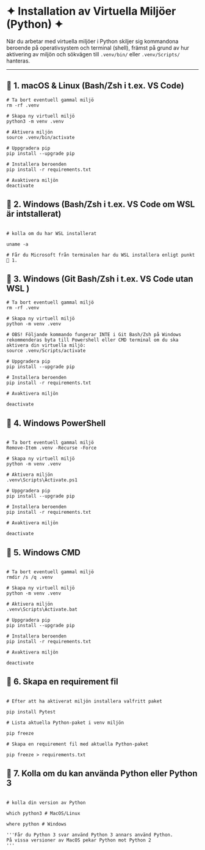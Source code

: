 # ✦ Installation av Virtuella Miljöer (Python) ✦

När du arbetar med virtuella miljöer i Python skiljer sig kommandona beroende på operativsystem och terminal (shell), främst på grund av hur aktivering av miljön och sökvägen till `.venv/bin/` eller `.venv/Scripts/` hanteras.

---

## 🔹 1. macOS & Linux (Bash/Zsh i t.ex. VS Code)

```Shell
# Ta bort eventuell gammal miljö
rm -rf .venv

# Skapa ny virtuell miljö 
python3 -m venv .venv 

# Aktivera miljön
source .venv/bin/activate

# Uppgradera pip
pip install --upgrade pip

# Installera beroenden
pip install -r requirements.txt

# Avaktivera miljön 
deactivate

```

## 🔹 2. Windows (Bash/Zsh i t.ex. VS Code om WSL är intstallerat)

```Shell

# kolla om du har WSL installerat 

uname -a 

# Får du Microsoft från terminalen har du WSL installera enligt punkt 🔹 1.

```

## 🔹 3. Windows (Git Bash/Zsh i t.ex. VS Code utan WSL )

```Shell
# Ta bort eventuell gammal miljö
rm -rf .venv

# Skapa ny virtuell miljö 
python -m venv .venv

# OBS! Följande kommando fungerar INTE i Git Bash/Zsh på Windows rekommenderas byta till Powershell eller CMD terminal om du ska aktivera din virtuella miljö:
source .venv/Scripts/activate

# Uppgradera pip
pip install --upgrade pip

# Installera beroenden
pip install -r requirements.txt

# Avaktivera miljön 

deactivate

```

## 🔹 4. Windows PowerShell

```Shell 

# Ta bort eventuell gammal miljö
Remove-Item .venv -Recurse -Force

# Skapa ny virtuell miljö 
python -m venv .venv

# Aktivera miljön 
.venv\Scripts\Activate.ps1

# Uppgradera pip
pip install --upgrade pip

# Installera beroenden
pip install -r requirements.txt

# Avaktivera miljön 

deactivate

```

## 🔹 5. Windows CMD

```Shell

# Ta bort eventuell gammal miljö
rmdir /s /q .venv

# Skapa ny virtuell miljö 
python -m venv .venv

# Aktivera miljön 
.venv\Scripts\Activate.bat

# Uppgradera pip
pip install --upgrade pip

# Installera beroenden
pip install -r requirements.txt

# Avaktivera miljön 

deactivate

```

## 🔹 6. Skapa en requirement fil 

```shell 

# Efter att ha aktiverat miljön installera valfritt paket

pip install Pytest

# Lista aktuella Python-paket i venv miljön

pip freeze 

# Skapa en requirement fil med aktuella Python-paket 

pip freeze > requirements.txt

```

## 🔹 7. Kolla om du kan använda Python eller Python 3 

```Shell

# kolla din version av Python

which python3 # MacOS/Linux

where python # Windows 

'''Får du Python 3 svar använd Python 3 annars använd Python. 
På vissa versioner av MacOS pekar Python mot Python 2 
'''

```
